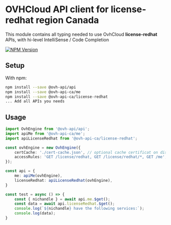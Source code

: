 # OVHCloud API client for **license-redhat** region Canada

This module contains all typing needed to use OvhCloud **license-redhat** APIs, with hi-level IntelliSense / Code Completion

[![NPM Version](https://img.shields.io/npm/v/@ovh-api-ca/license-redhat.svg?style=flat)](https://www.npmjs.org/package/@ovh-api-ca/license-redhat)

## Setup

With npm:

```bash
npm install --save @ovh-api/api
npm install --save @ovh-api-ca/me
npm install --save @ovh-api-ca/license-redhat
... Add all APIs you needs
```

## Usage

```typescript
import OvhEngine from '@ovh-api/api';
import apiMe from '@ovh-api-ca/me';
import apiLicenseRedhat from '@ovh-api-ca/license-redhat';

const ovhEngine = new OvhEngine({ 
    certCache: './cert-cache.json', // optional cache certificat on disk.
    accessRules: 'GET /license/redhat, GET /license/redhat/*, GET /me', // optional limit the requested privileges.
});

const api = {
    me: apiMe(ovhEngine),
    licenseRedhat: apiLicenseRedhat(ovhEngine),
}

const test = async () => {
    const { nichandle } = await api.me.$get();
    const data = await api.licenseRedhat.$get();
    console.log(`${nichandle} have the following services:`);
    console.log(data);
}
```
